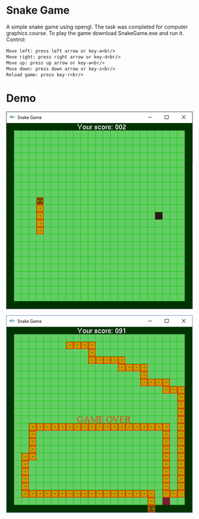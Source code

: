 # Snake Game

A simple snake game using opengl. The task was completed for computer graphics course. To play the game download SnakeGame.exe and run it. <br/>
Control:<br/>
```
Move left: press left arrow or key-a<br/>
Move right: press right arrow or key-d<br/>
Move up: press up arrow or key-w<br/>
Move down: press down arrow or key-s<br/>
Reload game: press key-r<br/>
```

# Demo

![alt text](https://github.com/bi11a1/GLUT-project/blob/master/Demo%20images/pic1.PNG)

![alt text](https://github.com/bi11a1/GLUT-project/blob/master/Demo%20images/pic2.PNG)
